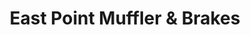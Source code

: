 ---
title: "East Point Muffler & Brakes"
url: /logansport/east-point-muffler-und-brakes/
shop: Autowerkstatt
---